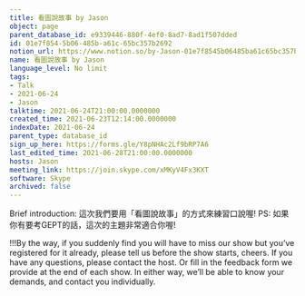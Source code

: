 ```yaml
---
title: 看圖說故事 by Jason
object: page
parent_database_id: e9339446-880f-4ef0-8ad7-8ad1f507dded
id: 01e7f854-5b06-485b-a61c-65bc357b2692
notion_url: https://www.notion.so/by-Jason-01e7f8545b06485ba61c65bc357b2692
name: 看圖說故事 by Jason
language_level: No limit
tags:
- Talk
- 2021-06-24
- Jason
talktime: 2021-06-24T21:00:00.0000000
created_time: 2021-06-23T12:14:00.0000000
indexDate: 2021-06-24
parent_type: database_id
sign_up_here: https://forms.gle/Y8pNHAc2Lf9bRP7A6
last_edited_time: 2021-06-28T21:00:00.0000000
hosts: Jason
meeting_link: https://join.skype.com/xMKyV4Fx3KXT
software: Skype
archived: false
---
```




Brief introduction: 這次我們要用「看圖說故事」的方式來練習口說喔!
PS: 如果你有要考GEPT的話，這次的主題非常適合你喔!

!!!By the way, if you suddenly find you will have to miss our show but you’ve registered for it already, please tell us before the show starts, cheers.
If you have any questions, please contact the host. Or fill in the feedback form we provide at the end of each show. In either way, we’ll be able to know your demands, and contact you individually.



